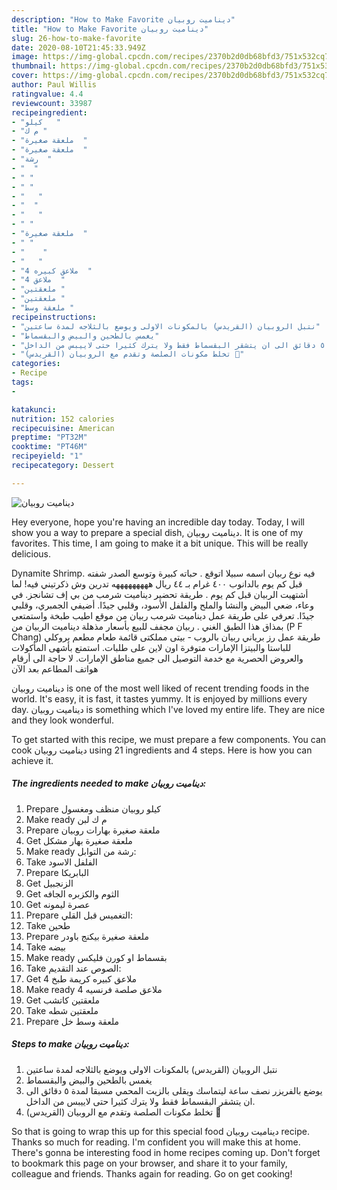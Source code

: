 ```yaml
---
description: "How to Make Favorite ديناميت روبيان"
title: "How to Make Favorite ديناميت روبيان"
slug: 26-how-to-make-favorite
date: 2020-08-10T21:45:33.949Z
image: https://img-global.cpcdn.com/recipes/2370b2d0db68bfd3/751x532cq70/الصورة-الرئيسية-لوصفةديناميت-روبيان.jpg
thumbnail: https://img-global.cpcdn.com/recipes/2370b2d0db68bfd3/751x532cq70/الصورة-الرئيسية-لوصفةديناميت-روبيان.jpg
cover: https://img-global.cpcdn.com/recipes/2370b2d0db68bfd3/751x532cq70/الصورة-الرئيسية-لوصفةديناميت-روبيان.jpg
author: Paul Willis
ratingvalue: 4.4
reviewcount: 33987
recipeingredient:
- "كيلو   "
- "م ك "
- "ملعقة صغيرة  "
- "ملعقة صغيرة  "
- "رشة  "
- "  "
- " "
- " "
- "   "
- "  "
- "   "
- " "
- "ملعقة صغيرة  "
- " "
- "    "
- "   "
- "4 ملاعق كبيره  "
- "4 ملاعق  "
- "ملعقتين "
- "ملعقتين "
- "ملعقة وسط "
recipeinstructions:
- "نتبل الروبيان (القريدس) بالمكونات الاولى ويوضع بالثلاجه لمدة ساعتين"
- "يغمس بالطحين والبيض والبقسماط"
- "يوضع بالفريزر نصف ساعة ليتماسك ويقلى بالزيت المحمي مسبقا لمدة ٥ دقائق الى ان يتشقر البقسماط فقط ولا يترك كثيرا حتى لاييبس من الداخل."
- "تخلط مكونات الصلصة وتقدم مع الروبيان (القريدس) 🍤"
categories:
- Recipe
tags:
- 

katakunci:  
nutrition: 152 calories
recipecuisine: American
preptime: "PT32M"
cooktime: "PT46M"
recipeyield: "1"
recipecategory: Dessert

---
```



![ديناميت روبيان](https://img-global.cpcdn.com/recipes/2370b2d0db68bfd3/751x532cq70/الصورة-الرئيسية-لوصفةديناميت-روبيان.jpg)

Hey everyone, hope you're having an incredible day today. Today, I will show you a way to prepare a special dish, ديناميت روبيان. It is one of my favorites. This time, I am going to make it a bit unique. This will be really delicious.

Dynamite Shrimp. فيه نوع ربيان اسمه سبيلا اتوقع . حباته كبيرة وتوسع الصدر شفته قبل كم يوم بالدانوب ٤٠٠ غرام بـ ٤٤ ريال هههههههههه تدرين وش ذكرتيني فيه! لما أشتهيت الربيان قبل كم يوم . طريقة تحضير ديناميت شرمب من بي إف تشانجز. في وعاء، ضعي البيض والنشا والملح والفلفل الأسود، وقلبي جيدًا. أضيفي الجمبري، وقلبي جيدًا. تعرفي على طريقة عمل ديناميت شرمب ربيان من موقع اطيب طبخة واستمتعي بمذاق هذا الطبق الغني . ربيان مجفف للبيع بأسعار مذهلة ديناميت الربيان من (P F Chang) طريقة عمل رز برياني ربيان بالروب - بيتى مملكتى قائمة طعام مطعم بروكلي للباستا والبيتزا الإمارات متوفرة اون لاين على طلبات. استمتع بأشهى المأكولات والعروض الحصرية مع خدمة التوصيل الى جميع مناطق الإمارات. لا حاجة الى أرقام هواتف المطاعم بعد الآن

ديناميت روبيان is one of the most well liked of recent trending foods in the world. It's easy, it is fast, it tastes yummy. It is enjoyed by millions every day. ديناميت روبيان is something which I've loved my entire life. They are nice and they look wonderful.


To get started with this recipe, we must prepare a few components. You can cook ديناميت روبيان using 21 ingredients and 4 steps. Here is how you can achieve it.

<!--inarticleads1-->

##### The ingredients needed to make ديناميت روبيان:

1. Prepare كيلو روبيان منظف ومغسول
1. Make ready م ك لبن
1. Prepare ملعقة صغيرة بهارات روبيان
1. Get ملعقة صغيرة بهار مشكل
1. Make ready رشة من التوابل:
1. Take  الفلفل الاسود
1. Prepare  البابريكا
1. Get  الزنجبيل
1. Get  الثوم والكزبره الجافه
1. Get  عصرة ليمونه
1. Prepare  التغميس قبل القلي:
1. Take  طحين
1. Prepare ملعقة صغيرة بيكنج باودر
1. Take  بيضه
1. Make ready  بقسماط او كورن فليكس
1. Take  الصوص عند التقديم:
1. Get 4 ملاعق كبيره كريمة طبخ
1. Make ready 4 ملاعق صلصة فرنسيه
1. Get ملعقتين كاتشب
1. Take ملعقتين شطه
1. Prepare ملعقة وسط خل




<!--inarticleads2-->

##### Steps to make ديناميت روبيان:

1. نتبل الروبيان (القريدس) بالمكونات الاولى ويوضع بالثلاجه لمدة ساعتين
1. يغمس بالطحين والبيض والبقسماط
1. يوضع بالفريزر نصف ساعة ليتماسك ويقلى بالزيت المحمي مسبقا لمدة ٥ دقائق الى ان يتشقر البقسماط فقط ولا يترك كثيرا حتى لاييبس من الداخل.
1. تخلط مكونات الصلصة وتقدم مع الروبيان (القريدس) 🍤




So that is going to wrap this up for this special food ديناميت روبيان recipe. Thanks so much for reading. I'm confident you will make this at home. There's gonna be interesting food in home recipes coming up. Don't forget to bookmark this page on your browser, and share it to your family, colleague and friends. Thanks again for reading. Go on get cooking!

